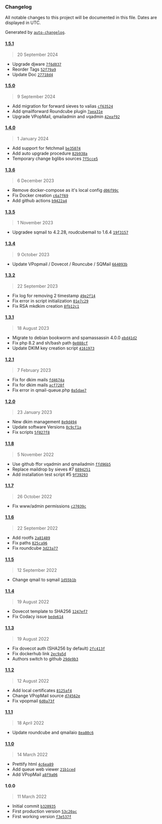 ### Changelog

All notable changes to this project will be documented in this file. Dates are displayed in UTC.

Generated by [`auto-changelog`](https://github.com/CookPete/auto-changelog).

#### [1.5.1](https://github.com/semhoun/qmail_all-in-one/compare/1.5.0...1.5.1)

> 20 September 2024

- Upgrade djware [`7f6d037`](https://github.com/semhoun/qmail_all-in-one/commit/7f6d037af12da78049e92160839d79cd9075ab1b)
- Reorder Tags [`52f79a9`](https://github.com/semhoun/qmail_all-in-one/commit/52f79a9bef55250fc1c23fcacf799af08f494841)
- Update Doc [`27718d4`](https://github.com/semhoun/qmail_all-in-one/commit/27718d403cad64ff4c36f31cae08482ec4267613)

#### [1.5.0](https://github.com/semhoun/qmail_all-in-one/compare/1.4.0...1.5.0)

> 9 September 2024

- Add migration for forward sieves to valias [`cf63524`](https://github.com/semhoun/qmail_all-in-one/commit/cf6352400338114907d3c92293e95eb111efd1f9)
- Add qmailforward Roundcube plugin [`7aea31e`](https://github.com/semhoun/qmail_all-in-one/commit/7aea31eb83707045073d837e073ede1ddd1329df)
- Upgrade VPopMail, qmailadmin and vqadmin [`42eaf92`](https://github.com/semhoun/qmail_all-in-one/commit/42eaf92cd3cf15f3d3898579dba1a089906c6c63)

#### [1.4.0](https://github.com/semhoun/qmail_all-in-one/compare/1.3.6...1.4.0)

> 1 January 2024

- Add support for fetchmail [`be35074`](https://github.com/semhoun/qmail_all-in-one/commit/be35074ed6d988bb4f5ee745d1cfe333ca4d4b26)
- Add auto upgrade procedure [`82b938a`](https://github.com/semhoun/qmail_all-in-one/commit/82b938a898b8529a04044fda21fab9305bb35e3a)
- Temporary change bglibs sources [`7f5cce5`](https://github.com/semhoun/qmail_all-in-one/commit/7f5cce5555b5cd9eaaa5870a4e79c1d6b3492b92)

#### [1.3.6](https://github.com/semhoun/qmail_all-in-one/compare/1.3.5...1.3.6)

> 6 December 2023

- Remove docker-compose as it's local config [`d06f99c`](https://github.com/semhoun/qmail_all-in-one/commit/d06f99ca5359085b4d5035e7dec750d15b0fe52a)
- Fix Docker creation [`c6a7f69`](https://github.com/semhoun/qmail_all-in-one/commit/c6a7f69277e163269af9024c5ad1d486767fe467)
- Add github actions [`b9422a4`](https://github.com/semhoun/qmail_all-in-one/commit/b9422a4908016df3ee70ca92e01888a5fa31152e)

#### [1.3.5](https://github.com/semhoun/qmail_all-in-one/compare/1.3.4...1.3.5)

> 1 November 2023

- Upgradee sqmail to 4.2.28, roudcubemail to 1.6.4 [`19f3157`](https://github.com/semhoun/qmail_all-in-one/commit/19f31579ace3533807714fd9f328652dda8d8f40)

#### [1.3.4](https://github.com/semhoun/qmail_all-in-one/compare/1.3.2...1.3.4)

> 9 October 2023

- Update VPopmail / Dovecot / Rouncube / SQMail [`664093b`](https://github.com/semhoun/qmail_all-in-one/commit/664093b1e51e326454e109cd0468e89ff14c60ed)

#### [1.3.2](https://github.com/semhoun/qmail_all-in-one/compare/1.3.1...1.3.2)

> 22 September 2023

- Fix log for removing 2 timestamp [`49e2f14`](https://github.com/semhoun/qmail_all-in-one/commit/49e2f1434bfad6e66f2eddc2cf396f8936718bd8)
- Fix error in script initialization [`01e7c29`](https://github.com/semhoun/qmail_all-in-one/commit/01e7c2908de73d600ff9769cbb825ebc20acc7f6)
- Fix RSA mkdkim creation [`8fb12c1`](https://github.com/semhoun/qmail_all-in-one/commit/8fb12c11565b5af7b9e20e465d91da182abc578f)

#### [1.3.1](https://github.com/semhoun/qmail_all-in-one/compare/1.2.1...1.3.1)

> 18 August 2023

- Migrate to debian bookworm and spamassassin 4.0.0 [`ebd41d2`](https://github.com/semhoun/qmail_all-in-one/commit/ebd41d294c85f1cae5d8066ef4afede6b470902c)
- Fix php 8.2 and sh/bash path [`0e088cf`](https://github.com/semhoun/qmail_all-in-one/commit/0e088cf35a2777f164f9b17f75d363a9613e330b)
- Update DKIM key creation script [`4161973`](https://github.com/semhoun/qmail_all-in-one/commit/4161973cbbcb249fe56eb339163bab6e99fe6963)

#### [1.2.1](https://github.com/semhoun/qmail_all-in-one/compare/1.2.0...1.2.1)

> 7 February 2023

- Fix for dkim mails [`fd4674a`](https://github.com/semhoun/qmail_all-in-one/commit/fd4674ad7bccda53bf9cc154f9886fe618385de2)
- Fix for dkim mails [`acf728f`](https://github.com/semhoun/qmail_all-in-one/commit/acf728f24212f3b93834314a99bc0c46f22ce3ad)
- Fix error in qmail-queue.php [`0a5dae7`](https://github.com/semhoun/qmail_all-in-one/commit/0a5dae73016dd803c0f7bbc7ffa255ed5d5b7e1f)

#### [1.2.0](https://github.com/semhoun/qmail_all-in-one/compare/1.1.8...1.2.0)

> 23 January 2023

- New dkim management [`8e9d494`](https://github.com/semhoun/qmail_all-in-one/commit/8e9d494392f52f74995025d60a219cd841810653)
- Update software Versions [`0c9cf1a`](https://github.com/semhoun/qmail_all-in-one/commit/0c9cf1ae06bc98304d4cd6b0922927893df5b177)
- Fix scripts [`5f027f8`](https://github.com/semhoun/qmail_all-in-one/commit/5f027f85b45ea98a6eda50a11d83932432877b13)

#### [1.1.8](https://github.com/semhoun/qmail_all-in-one/compare/1.1.7...1.1.8)

> 5 November 2022

- Use github ffor vqadmin and qmailadmin [`ffd96b5`](https://github.com/semhoun/qmail_all-in-one/commit/ffd96b5bd4e093b9996fe2572606677d875dd48e)
- Replace maildrop by sieves #7 [`6894251`](https://github.com/semhoun/qmail_all-in-one/commit/68942513f3e0353041403c2024679c6bb3b6e333)
- Add installation test script #5 [`9f39293`](https://github.com/semhoun/qmail_all-in-one/commit/9f39293d2f570f11ac16e723360284820ff1706b)

#### [1.1.7](https://github.com/semhoun/qmail_all-in-one/compare/1.1.6...1.1.7)

> 26 October 2022

- Fix www/admin permissions [`c27039c`](https://github.com/semhoun/qmail_all-in-one/commit/c27039c30f8f5efd691681ebdfe6bbe7b34aaf25)

#### [1.1.6](https://github.com/semhoun/qmail_all-in-one/compare/1.1.5...1.1.6)

> 22 September 2022

- Add rootfs [`2a81489`](https://github.com/semhoun/qmail_all-in-one/commit/2a81489c76defef0403d5ab4731fc73136050558)
- Fix paths [`825ca96`](https://github.com/semhoun/qmail_all-in-one/commit/825ca96be10dafbc5be624c67ba00ac38aac6747)
- Fix roundcube [`3d23a77`](https://github.com/semhoun/qmail_all-in-one/commit/3d23a77a8e23af8f86c176f6580b0b1197963dfe)

#### [1.1.5](https://github.com/semhoun/qmail_all-in-one/compare/1.1.4...1.1.5)

> 12 September 2022

- Change qmail to sqmail [`1d55b1b`](https://github.com/semhoun/qmail_all-in-one/commit/1d55b1ba08beff7a6b0ca54305fe2564c6771676)

#### [1.1.4](https://github.com/semhoun/qmail_all-in-one/compare/1.1.3...1.1.4)

> 19 August 2022

- Dovecot template to SHA256 [`1247ef7`](https://github.com/semhoun/qmail_all-in-one/commit/1247ef71e4ea2a0b6b362dd022cfa1bd6c1a00c0)
- Fix Codacy issue [`bede614`](https://github.com/semhoun/qmail_all-in-one/commit/bede614b2e0c41e99733e5f3497d4d9a63d745a1)

#### [1.1.3](https://github.com/semhoun/qmail_all-in-one/compare/1.1.2...1.1.3)

> 19 August 2022

- Fix dovecot auth (SHA256 by default) [`2fc413f`](https://github.com/semhoun/qmail_all-in-one/commit/2fc413f7e273e17c84da62251474730a92a21079)
- Fix dockerhub link [`2ec9a5d`](https://github.com/semhoun/qmail_all-in-one/commit/2ec9a5da1e6cb45d0c1a4502772120ab33be6dd0)
- Authors switch to github [`29de9b3`](https://github.com/semhoun/qmail_all-in-one/commit/29de9b343f06f6e25c232eade591345dd27c1238)

#### [1.1.2](https://github.com/semhoun/qmail_all-in-one/compare/1.1.1...1.1.2)

> 12 August 2022

- Add local certificates [`8125af4`](https://github.com/semhoun/qmail_all-in-one/commit/8125af4f95c960536b554b7f504eb3077913e342)
- Change VPopMail source [`d74562e`](https://github.com/semhoun/qmail_all-in-one/commit/d74562efadfd8d69b00c03a6ba467eae321a7de5)
- Fix vpopmail [`6d0a73f`](https://github.com/semhoun/qmail_all-in-one/commit/6d0a73fd3b6cd17731d4499864ca2130ab2bbf4a)

#### [1.1.1](https://github.com/semhoun/qmail_all-in-one/compare/1.1.0...1.1.1)

> 18 April 2022

- Update roundcube and qmailaio [`8ea80c6`](https://github.com/semhoun/qmail_all-in-one/commit/8ea80c6b6717e500c2466ce6e2abd50a52e8a68b)

#### [1.1.0](https://github.com/semhoun/qmail_all-in-one/compare/1.0.0...1.1.0)

> 14 March 2022

- Prettify html [`4c6ea89`](https://github.com/semhoun/qmail_all-in-one/commit/4c6ea8913b50085fc0fd1c3b08016a5b9add7364)
- Add queue web viewer [`21b1ced`](https://github.com/semhoun/qmail_all-in-one/commit/21b1ced140f55c80e88c1b26971a480023a5ce3c)
- Add VPopMail [`a8f9a06`](https://github.com/semhoun/qmail_all-in-one/commit/a8f9a06ff2c17c8f1b2da7772dd1b4fd83304469)

#### 1.0.0

> 11 March 2022

- Initial commit [`b320935`](https://github.com/semhoun/qmail_all-in-one/commit/b3209351555f0b4ed7be2865f5b2325abe770260)
- First production version [`53c20ac`](https://github.com/semhoun/qmail_all-in-one/commit/53c20ac1f8c937e3962a55b43d551b263a766910)
- First working version [`f3e537f`](https://github.com/semhoun/qmail_all-in-one/commit/f3e537f0ce7dba4fdacdeef3d417a0d0825c624f)
